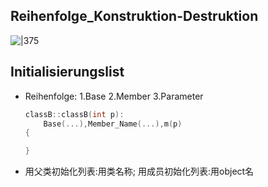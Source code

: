 ## Reihenfolge_Konstruktion-Destruktion 
![|375](https://raw.githubusercontent.com/xiaomeng-huang-study/images/main/pictures_Obsidian/PROGCP_Reihenfolge_Konstruktion-Destruktion.jpg) 

## Initialisierungslist
- Reihenfolge: 1.Base 2.Member 3.Parameter
	```c++
	classB::classB(int p):
		Base(...),Member_Name(...),m(p)
	{
	
	}
	```
- 用父类初始化列表:用类名称; 用成员初始化列表:用object名